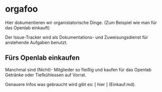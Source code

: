 orgafoo
=======

Hier dokumentieren wir organistatorische Dinge. (Zum Beispiel wie man für das Openlab einkauft)

Der Issue-Tracker wird als Dokumentations- und Zuweisungsdienst für anstehende Aufgaben benutzt.

Fürs Openlab einkaufen
-----------------------
Manchmal sind (Nicht)- Mitglieder so fleißig und kaufen für das Openlab Getränke
oder Tiefkühlessen auf Vorrat.

Genauere Infos was gebraucht wird gibt es: [ hier ] (Einkauf.md).
